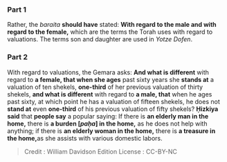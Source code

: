 
### Part 1
Rather, the <i>baraita</i> <b>should have</b> stated: <b>With regard to the male and with regard to the female,</b> which are the terms the Torah uses with regard to valuations. The terms son and daughter are used in <i>Yotze Dofen</i>.

### Part 2
With regard to valuations, the Gemara asks: <b>And what is different</b> with regard to <b>a female, that when she ages</b> past sixty years she <b>stands at</b> a valuation of ten shekels, <b>one-third</b> of her previous valuation of thirty shekels, <b>and what is different</b> with regard to <b>a male, that</b> when he ages past sixty, at which point he has a valuation of fifteen shekels, he does not <b>stand at</b> even <b>one-third</b> of his previous valuation of fifty shekels? <b>Ḥizkiya said</b> that <b>people say</b> a popular saying: If there is <b>an elderly man in the home,</b> there is <b>a burden [<i>paḥa</i>] in the home,</b> as he does not help with anything; if there is <b>an elderly woman in the home,</b> there is <b>a treasure in the home,</b>as she assists with various domestic labors.

>Credit : William Davidson Edition
>License : CC-BY-NC